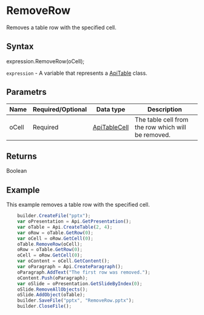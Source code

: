 # RemoveRow

Removes a table row with the specified cell.

## Syntax

expression.RemoveRow(oCell);

`expression` - A variable that represents a [ApiTable](../ApiTable.md) class.

## Parametrs

| **Name** | **Required/Optional** | **Data type** | **Description** |
| ------------- | ------------- | ------------- | ------------- |
| oCell | Required | [ApiTableCell](../../ApiTableCell/ApiTableCell.md) | The table cell from the row which will be removed. |

## Returns

Boolean

## Example

This example removes a table row with the specified cell.

```javascript
	builder.CreateFile("pptx");
	var oPresentation = Api.GetPresentation();
	var oTable = Api.CreateTable(2, 4);
	var oRow = oTable.GetRow(0);
	var oCell = oRow.GetCell(0);
	oTable.RemoveRow(oCell);
	oRow = oTable.GetRow(0);
	oCell = oRow.GetCell(0);
	var oContent = oCell.GetContent();
	var oParagraph = Api.CreateParagraph();
	oParagraph.AddText("The first row was removed.");
	oContent.Push(oParagraph);
	var oSlide = oPresentation.GetSlideByIndex(0);
	oSlide.RemoveAllObjects();
	oSlide.AddObject(oTable);
	builder.SaveFile("pptx", "RemoveRow.pptx");
	builder.CloseFile();
```